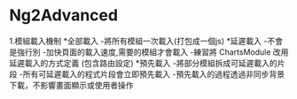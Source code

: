 # Ng2Advanced

1.模組載入機制
  *全部載入
      -將所有模組一次載入(打包成一個js)
  *延遲載入
      -不會是強行別
      -加快頁面的載入速度,需要的模組才會載入
      -練習將 ChartsModule 改用延遲載入的方式定義 (包含路由設定)
  *預先載入
      -將部分模組拆成可延遲載入的片段
      -所有可延遲載入的程式片段會立即預先載入
      -預先載入的過程透過非同步背景下載，不影響畫面顯示或使用者操作
